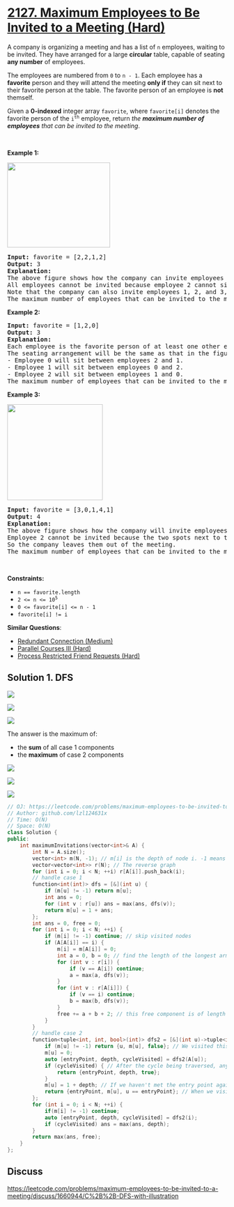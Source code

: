# [2127. Maximum Employees to Be Invited to a Meeting (Hard)](https://leetcode.com/problems/maximum-employees-to-be-invited-to-a-meeting/)

<p>A company is organizing a meeting and has a list of <code>n</code> employees, waiting to be invited. They have arranged for a large <strong>circular</strong> table, capable of seating <strong>any number</strong> of employees.</p>

<p>The employees are numbered from <code>0</code> to <code>n - 1</code>. Each employee has a <strong>favorite</strong> person and they will attend the meeting <strong>only if</strong> they can sit next to their favorite person at the table. The favorite person of an employee is <strong>not</strong> themself.</p>

<p>Given a <strong>0-indexed</strong> integer array <code>favorite</code>, where <code>favorite[i]</code> denotes the favorite person of the <code>i<sup>th</sup></code> employee, return <em>the <strong>maximum number of employees</strong> that can be invited to the meeting</em>.</p>

<p>&nbsp;</p>
<p><strong>Example 1:</strong></p>
<img alt="" src="https://assets.leetcode.com/uploads/2021/12/14/ex1.png" style="width: 236px; height: 195px;">
<pre><strong>Input:</strong> favorite = [2,2,1,2]
<strong>Output:</strong> 3
<strong>Explanation:</strong>
The above figure shows how the company can invite employees 0, 1, and 2, and seat them at the round table.
All employees cannot be invited because employee 2 cannot sit beside employees 0, 1, and 3, simultaneously.
Note that the company can also invite employees 1, 2, and 3, and give them their desired seats.
The maximum number of employees that can be invited to the meeting is 3. 
</pre>

<p><strong>Example 2:</strong></p>

<pre><strong>Input:</strong> favorite = [1,2,0]
<strong>Output:</strong> 3
<strong>Explanation:</strong> 
Each employee is the favorite person of at least one other employee, and the only way the company can invite them is if they invite every employee.
The seating arrangement will be the same as that in the figure given in example 1:
- Employee 0 will sit between employees 2 and 1.
- Employee 1 will sit between employees 0 and 2.
- Employee 2 will sit between employees 1 and 0.
The maximum number of employees that can be invited to the meeting is 3.
</pre>

<p><strong>Example 3:</strong></p>
<img alt="" src="https://assets.leetcode.com/uploads/2021/12/14/ex2.png" style="width: 219px; height: 220px;">
<pre><strong>Input:</strong> favorite = [3,0,1,4,1]
<strong>Output:</strong> 4
<strong>Explanation:</strong>
The above figure shows how the company will invite employees 0, 1, 3, and 4, and seat them at the round table.
Employee 2 cannot be invited because the two spots next to their favorite employee 0 are taken.
So the company leaves them out of the meeting.
The maximum number of employees that can be invited to the meeting is 4.
</pre>

<p>&nbsp;</p>
<p><strong>Constraints:</strong></p>

<ul>
	<li><code>n == favorite.length</code></li>
	<li><code>2 &lt;= n &lt;= 10<sup>5</sup></code></li>
	<li><code>0 &lt;= favorite[i] &lt;=&nbsp;n - 1</code></li>
	<li><code>favorite[i] != i</code></li>
</ul>


**Similar Questions**:
* [Redundant Connection (Medium)](https://leetcode.com/problems/redundant-connection/)
* [Parallel Courses III (Hard)](https://leetcode.com/problems/parallel-courses-iii/)
* [Process Restricted Friend Requests (Hard)](https://leetcode.com/problems/process-restricted-friend-requests/)

## Solution 1. DFS

![](./case1.png)

![](./case1-free-component.png)

![](./case2.png)

The answer is the maximum of:
* the **sum** of all case 1 components
* the **maximum** of case 2 components


![](./case2-dfs-down.png)

![](./case2-dfs-up.png)

![](./case2-dfs-up2.png)

```cpp
// OJ: https://leetcode.com/problems/maximum-employees-to-be-invited-to-a-meeting/
// Author: github.com/lzl124631x
// Time: O(N)
// Space: O(N)
class Solution {
public:
    int maximumInvitations(vector<int>& A) {
        int N = A.size();
        vector<int> m(N, -1); // m[i] is the depth of node i. -1 means unvisited
        vector<vector<int>> r(N); // The reverse graph
        for (int i = 0; i < N; ++i) r[A[i]].push_back(i);
        // handle case 1
        function<int(int)> dfs = [&](int u) {
            if (m[u] != -1) return m[u];
            int ans = 0;
            for (int v : r[u]) ans = max(ans, dfs(v));
            return m[u] = 1 + ans;
        };
        int ans = 0, free = 0;
        for (int i = 0; i < N; ++i) {
            if (m[i] != -1) continue; // skip visited nodes
            if (A[A[i]] == i) {
                m[i] = m[A[i]] = 0;
                int a = 0, b = 0; // find the length of the longest arms starting from `i` and `A[i]`
                for (int v : r[i]) {
                    if (v == A[i]) continue;
                    a = max(a, dfs(v));
                }
                for (int v : r[A[i]]) {
                    if (v == i) continue;
                    b = max(b, dfs(v));
                }
                free += a + b + 2; // this free component is of length `a+b+2`
            }
        }
        // handle case 2
        function<tuple<int, int, bool>(int)> dfs2 = [&](int u)->tuple<int, int, bool> {
            if (m[u] != -1) return {u, m[u], false}; // We visited this node the second time, so this node must be the entry point to the cycle
            m[u] = 0;
            auto [entryPoint, depth, cycleVisited] = dfs2(A[u]);
            if (cycleVisited) { // After the cycle being traversed, any other node in the backtracking process are outside of the cycle and should be ignored (by keeping m[u] as 0).
                return {entryPoint, depth, true};
            }
            m[u] = 1 + depth; // If we haven't met the entry point again, this is a node within the cycle, so we increment the depth.
            return {entryPoint, m[u], u == entryPoint}; // When we visit the entry point again, we know what we've done traversing the cycle.
        };
        for (int i = 0; i < N; ++i) {
            if(m[i] != -1) continue;
            auto [entryPoint, depth, cycleVisited] = dfs2(i);
            if (cycleVisited) ans = max(ans, depth);
        }
        return max(ans, free);
    }
};
```

## Discuss

https://leetcode.com/problems/maximum-employees-to-be-invited-to-a-meeting/discuss/1660944/C%2B%2B-DFS-with-illustration